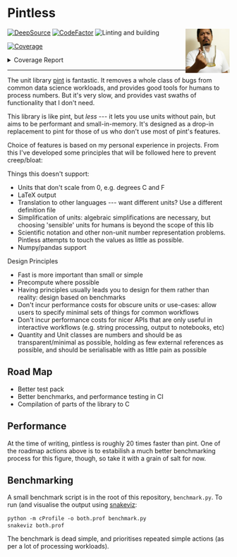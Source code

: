 # Pintless
<img align="right" width="100" height="100" src="https://raw.githubusercontent.com/StephenWattam/pintless/main/pintless-dalle.jpg" alt="Pintless, the unit library for people who don't want pint"/>

[![DeepSource](https://deepsource.io/gh/StephenWattam/pintless.svg/?label=active+issues&show_trend=true&token=wd9lW1wQHaG9lCc3Jrp-FKVu)](https://deepsource.io/gh/StephenWattam/pintless/?ref=repository-badge)
[![CodeFactor](https://www.codefactor.io/repository/github/stephenwattam/pintless/badge)](https://www.codefactor.io/repository/github/stephenwattam/pintless)
![Linting and building](https://github.com/StephenWattam/pintless/actions/workflows/python-package.yml/badge.svg)
<!-- Pytest Coverage Comment:Begin -->
<a href="https://github.com/StephenWattam/pintless/blob/main/README.md"><img alt="Coverage" src="https://img.shields.io/badge/Coverage-84%25-green.svg" /></a><details><summary>Coverage Report </summary><table><tr><th>File</th><th>Stmts</th><th>Miss</th><th>Cover</th><th>Missing</th></tr><tbody><tr><td colspan="5"><b>pintless</b></td></tr><tr><td>&nbsp; &nbsp;<a href="https://github.com/StephenWattam/pintless/blob/main/pintless/quantity.py">quantity.py</a></td><td>150</td><td>51</td><td>66%</td><td><a href="https://github.com/StephenWattam/pintless/blob/main/pintless/quantity.py#L31">31</a>, <a href="https://github.com/StephenWattam/pintless/blob/main/pintless/quantity.py#L35">35</a>, <a href="https://github.com/StephenWattam/pintless/blob/main/pintless/quantity.py#L50">50</a>, <a href="https://github.com/StephenWattam/pintless/blob/main/pintless/quantity.py#L57">57</a>, <a href="https://github.com/StephenWattam/pintless/blob/main/pintless/quantity.py#L69">69</a>, <a href="https://github.com/StephenWattam/pintless/blob/main/pintless/quantity.py#L76">76</a>, <a href="https://github.com/StephenWattam/pintless/blob/main/pintless/quantity.py#L89-L97">89&ndash;97</a>, <a href="https://github.com/StephenWattam/pintless/blob/main/pintless/quantity.py#L103">103</a>, <a href="https://github.com/StephenWattam/pintless/blob/main/pintless/quantity.py#L127">127</a>, <a href="https://github.com/StephenWattam/pintless/blob/main/pintless/quantity.py#L135">135</a>, <a href="https://github.com/StephenWattam/pintless/blob/main/pintless/quantity.py#L153-L166">153&ndash;166</a>, <a href="https://github.com/StephenWattam/pintless/blob/main/pintless/quantity.py#L175">175</a>, <a href="https://github.com/StephenWattam/pintless/blob/main/pintless/quantity.py#L179">179</a>, <a href="https://github.com/StephenWattam/pintless/blob/main/pintless/quantity.py#L183">183</a>, <a href="https://github.com/StephenWattam/pintless/blob/main/pintless/quantity.py#L230">230</a>, <a href="https://github.com/StephenWattam/pintless/blob/main/pintless/quantity.py#L246">246</a>, <a href="https://github.com/StephenWattam/pintless/blob/main/pintless/quantity.py#L255-L267">255&ndash;267</a>, <a href="https://github.com/StephenWattam/pintless/blob/main/pintless/quantity.py#L273">273</a>, <a href="https://github.com/StephenWattam/pintless/blob/main/pintless/quantity.py#L276-L280">276&ndash;280</a>, <a href="https://github.com/StephenWattam/pintless/blob/main/pintless/quantity.py#L284">284</a>, <a href="https://github.com/StephenWattam/pintless/blob/main/pintless/quantity.py#L287">287</a>, <a href="https://github.com/StephenWattam/pintless/blob/main/pintless/quantity.py#L290">290</a>, <a href="https://github.com/StephenWattam/pintless/blob/main/pintless/quantity.py#L293">293</a>, <a href="https://github.com/StephenWattam/pintless/blob/main/pintless/quantity.py#L296">296</a>, <a href="https://github.com/StephenWattam/pintless/blob/main/pintless/quantity.py#L300">300</a>, <a href="https://github.com/StephenWattam/pintless/blob/main/pintless/quantity.py#L303">303</a>, <a href="https://github.com/StephenWattam/pintless/blob/main/pintless/quantity.py#L306">306</a>, <a href="https://github.com/StephenWattam/pintless/blob/main/pintless/quantity.py#L312">312</a></td></tr><tr><td>&nbsp; &nbsp;<a href="https://github.com/StephenWattam/pintless/blob/main/pintless/registry.py">registry.py</a></td><td>165</td><td>15</td><td>91%</td><td><a href="https://github.com/StephenWattam/pintless/blob/main/pintless/registry.py#L73">73</a>, <a href="https://github.com/StephenWattam/pintless/blob/main/pintless/registry.py#L92">92</a>, <a href="https://github.com/StephenWattam/pintless/blob/main/pintless/registry.py#L109">109</a>, <a href="https://github.com/StephenWattam/pintless/blob/main/pintless/registry.py#L122">122</a>, <a href="https://github.com/StephenWattam/pintless/blob/main/pintless/registry.py#L125">125</a>, <a href="https://github.com/StephenWattam/pintless/blob/main/pintless/registry.py#L141">141</a>, <a href="https://github.com/StephenWattam/pintless/blob/main/pintless/registry.py#L143">143</a>, <a href="https://github.com/StephenWattam/pintless/blob/main/pintless/registry.py#L170">170</a>, <a href="https://github.com/StephenWattam/pintless/blob/main/pintless/registry.py#L193">193</a>, <a href="https://github.com/StephenWattam/pintless/blob/main/pintless/registry.py#L273">273</a>, <a href="https://github.com/StephenWattam/pintless/blob/main/pintless/registry.py#L295">295</a>, <a href="https://github.com/StephenWattam/pintless/blob/main/pintless/registry.py#L299">299</a>, <a href="https://github.com/StephenWattam/pintless/blob/main/pintless/registry.py#L314">314</a>, <a href="https://github.com/StephenWattam/pintless/blob/main/pintless/registry.py#L320">320</a>, <a href="https://github.com/StephenWattam/pintless/blob/main/pintless/registry.py#L328">328</a></td></tr><tr><td>&nbsp; &nbsp;<a href="https://github.com/StephenWattam/pintless/blob/main/pintless/unit.py">unit.py</a></td><td>148</td><td>11</td><td>93%</td><td><a href="https://github.com/StephenWattam/pintless/blob/main/pintless/unit.py#L35">35</a>, <a href="https://github.com/StephenWattam/pintless/blob/main/pintless/unit.py#L44">44</a>, <a href="https://github.com/StephenWattam/pintless/blob/main/pintless/unit.py#L47">47</a>, <a href="https://github.com/StephenWattam/pintless/blob/main/pintless/unit.py#L50">50</a>, <a href="https://github.com/StephenWattam/pintless/blob/main/pintless/unit.py#L116">116</a>, <a href="https://github.com/StephenWattam/pintless/blob/main/pintless/unit.py#L124">124</a>, <a href="https://github.com/StephenWattam/pintless/blob/main/pintless/unit.py#L233">233</a>, <a href="https://github.com/StephenWattam/pintless/blob/main/pintless/unit.py#L248">248</a>, <a href="https://github.com/StephenWattam/pintless/blob/main/pintless/unit.py#L288">288</a>, <a href="https://github.com/StephenWattam/pintless/blob/main/pintless/unit.py#L301">301</a>, <a href="https://github.com/StephenWattam/pintless/blob/main/pintless/unit.py#L344">344</a></td></tr><tr><td><b>TOTAL</b></td><td><b>469</b></td><td><b>77</b></td><td><b>84%</b></td><td>&nbsp;</td></tr></tbody></table></details>
<!-- Pytest Coverage Comment:End -->

---

The unit library [pint](https://github.com/hgrecco/pint) is fantastic.  It removes a whole class of bugs from common data science workloads, and provides good tools for humans to process numbers.  But it's very slow, and provides vast swaths of functionality that I don't need.

This library is like pint, but _less_ --- it lets you use units without pain, but aims to be performant and small-in-memory.  It's designed as a drop-in replacement to pint for those of us who don't use most of pint's features.

Choice of features is based on my personal experience in projects.  From this I've developed some principles that will be followed here to prevent creep/bloat:

Things this doesn't support:

 - Units that don't scale from 0, e.g. degrees C and F
 - LaTeX output
 - Translation to other languages --- want different units?  Use a different definition file
 - Simplification of units: algebraic simplifications are necessary, but choosing 'sensible' units for humans is beyond the scope of this lib
 - Scientific notation and other non-unit number representation problems.  Pintless attempts to touch the values as little as possible.
 - Numpy/pandas support

Design Principles

 - Fast is more important than small or simple
 - Precompute where possible
 - Having principles usually leads you to design for them rather than reality: design based on benchmarks
 - Don't incur performance costs for obscure units or use-cases: allow users to specify minimal sets of things for common workflows
 - Don't incur performance costs for nicer APIs that are only useful in interactive workflows (e.g. string processing, output to notebooks, etc)
 - Quantity and Unit classes are numbers and should be as transparent/minimal as possible, holding as few external references as possible, and should be serialisable with as little pain as possible


## Road Map

 - Better test pack
 - Better benchmarks, and performance testing in CI
 - Compilation of parts of the library to C


## Performance
At the time of writing, pintless is roughly 20 times faster than pint.  One of the roadmap actions above is to estabilish a much better benchmarking process for this figure, though, so take it with a grain of salt for now.

## Benchmarking
A small benchmark script is in the root of this repository, `benchmark.py`.  To run (and visualise the output using [snakeviz](https://jiffyclub.github.io/snakeviz/):

    python -m cProfile -o both.prof benchmark.py
    snakeviz both.prof

The benchmark is dead simple, and prioritises repeated simple actions (as per a lot of processing workloads).
